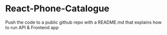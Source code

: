 # React-Phone-Catalogue

Push the code to a public github repo with a README.md that explains how to run API & Frontend app
